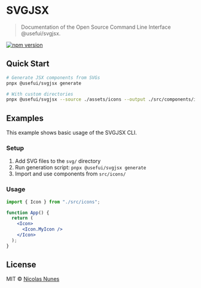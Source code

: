 # SVGJSX

> Documentation of the Open Source Command Line Interface @usefui/svgjsx.

[![npm version](https://img.shields.io/npm/v/@usefui/svgjsx.svg)](https://npmjs.com/package/@usefui/svgjsx)

## Quick Start

```bash
# Generate JSX components from SVGs
pnpx @usefui/svgjsx generate

# With custom directories
pnpx @usefui/svgjsx --source ./assets/icons --output ./src/components/icons

```

## Examples

This example shows basic usage of the SVGJSX CLI.

### Setup

1. Add SVG files to the `svg/` directory
2. Run generation script: `pnpx @usefui/svgjsx generate`
3. Import and use components from `src/icons/`

### Usage

```jsx
import { Icon } from "./src/icons";

function App() {
  return (
    <Icon>
      <Icon.MyIcon />
    </Icon>
  );
}
```

## License

MIT © [Nicolas Nunes](https://github.com/foundation-ui/svgjsx.dev)
